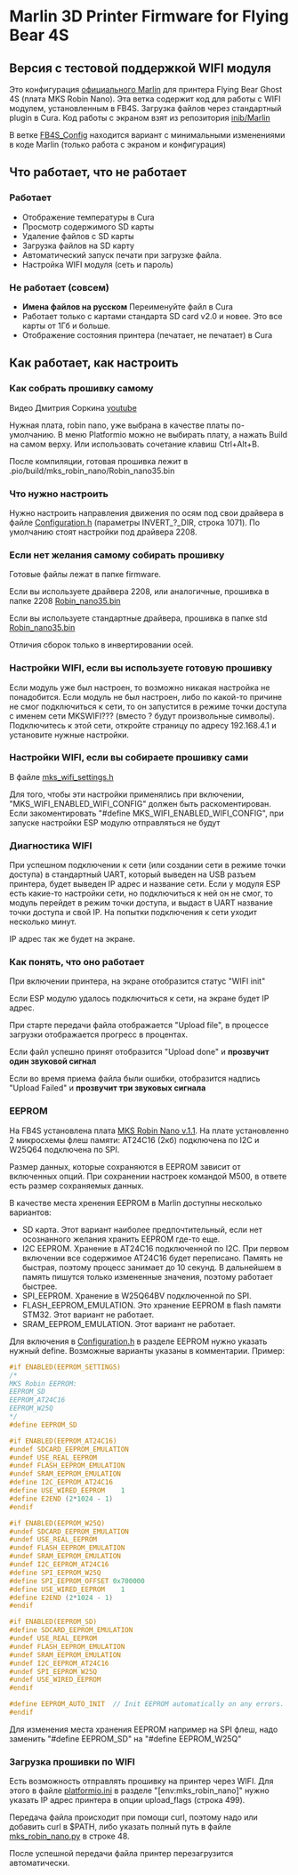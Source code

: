 # Marlin 3D Printer Firmware for Flying Bear 4S

## Версия с тестовой поддержкой WIFI модуля

Это конфигурация [официального Marlin](https://github.com/MarlinFirmware/Marlin) для принтера Flying Bear Ghost 4S (плата MKS Robin Nano).
Эта ветка содержит код для работы с WIFI модулем, установленным в FB4S. Загрузка файлов через стандартный plugin в Cura.
Код работы с экраном взят из репозитория [inib/Marlin](https://github.com/inib/Marlin)

В ветке [FB4S_Config](https://github.com/Sergey1560/Marlin_FB4S/tree/FB4S_Config) находится вариант с минимальными изменениями в коде Marlin (только работа с экраном и конфигурация)

## Что работает, что не работает

### Работает

* Отображение температуры в Cura
* Просмотр содержимого SD карты
* Удаление файлов с SD карты
* Загрузка файлов на SD карту
* Автоматический запуск печати при загрузке файла.
* Настройка WIFI модуля (сеть и пароль)

### Не работает (совсем)

* **Имена файлов на русском** Переименуйте файл в Cura
* Работает только с картами стандарта SD card v2.0 и новее. Это все карты от 1Гб и больше.
* Отображение состояния принтера (печатает, не печатает) в Cura

## Как работает, как настроить

### Как собрать прошивку самому

Видео Дмитрия Соркина [youtube](https://www.youtube.com/watch?v=HirIZk0rWOQ)

Нужная плата, robin nano, уже выбрана в качестве платы по-умолчанию. В меню Platformio можно не выбирать плату, а нажать Build на самом верху. Или использовать сочетание клавиш Ctrl+Alt+B.

После компиляции, готовая прошивка лежит в .pio/build/mks_robin_nano/Robin_nano35.bin

### Что нужно настроить

Нужно настроить направления движения по осям под свои драйвера в файле [Configuration.h](./Marlin/Configuration.h) (параметры INVERT_?_DIR, строка 1071). По умолчанию стоят настройки под драйвера 2208.

### Если нет желания самому собирать прошивку

Готовые файлы лежат в папке firmware.

Если вы используете драйвера 2208, или аналогичные, прошивка в папке 2208 [Robin_nano35.bin](./firmware/2208/Robin_nano35.bin)

Если вы используете стандартные драйвера, прошивка в папке std [Robin_nano35.bin](./firmware/std/Robin_nano35.bin)

Отличия сборок только в инвертировании осей.

### Настройки WIFI, если вы используете готовую прошивку

Если модуль уже был настроен, то возможно никакая настройка не понадобится. Если модуль не был настроен, либо по какой-то причине не смог подключиться к сети, то он запустится в режиме точки доступа с именем сети MKSWIFI??? (вместо ? будут произвольные символы). Подключитесь к этой сети, откройте страницу по адресу 192.168.4.1 и установите нужные настройки.

### Настройки WIFI, если вы собираете прошивку сами

В файле [mks_wifi_settings.h](./Marlin/src/module/mks_wifi/mks_wifi_settings.h)

Для того, чтобы эти настройки применялись при включении, "MKS_WIFI_ENABLED_WIFI_CONFIG" должен быть раскоментирован. Если закоментировать "#define MKS_WIFI_ENABLED_WIFI_CONFIG", при запуске настройки ESP модулю отправляться не будут

### Диагностика WIFI

При успешном подключении к сети (или создании сети в режиме точки доступа) в стандартный UART, который выведен на USB разъем принтера, будет выведен IP адрес и название сети. Если у модуля ESP есть какие-то настройки сети, но подключиться к ней он не смог, то модуль перейдет в режим точки доступа, и выдаст в UART название точки доступа и свой IP. На попытки подключения к сети уходит несколько минут.

IP адрес так же будет на экране.

### Как понять, что оно работает

При включении принтера, на экране отобразится статус "WIFI init"

Если ESP модулю удалось подключиться к сети, на экране будет IP адрес.

При старте передачи файла отображается "Upload file", в процессе загрузки отображается прогресс в процентах.

Если файл успешно принят отобразится "Upload done" и **прозвучит один звуковой сигнал**

Если во время приема файла были ошибки, отобразится надпись "Upload Failed" и **прозвучит три звуковых сигнала**

### EEPROM

На FB4S установлена плата [MKS Robin Nano v.1.1](https://fbghost.info/bin/view/Main/%D0%AD%D0%BB%D0%B5%D0%BA%D1%82%D1%80%D0%B8%D0%BA%D0%B0%20%2F%20%D0%AD%D0%BB%D0%B5%D0%BA%D1%82%D1%80%D0%BE%D0%BD%D0%B8%D0%BA%D0%B0/%D0%A3%D0%BF%D1%80%D0%B0%D0%B2%D0%BB%D1%8F%D1%8E%D1%89%D0%B0%D1%8F%20%D0%BF%D0%BB%D0%B0%D1%82%D0%B0/MKS%20Robin%20Nano%20V1.1/). На плате установленно 2 микросхемы флеш памяти: AT24C16 (2кб) подключена по I2C и W25Q64 подключена по SPI.

Размер данных, которые сохраняются в EEPROM зависит от включенных опций. При сохранении настроек командой M500, в ответе есть размер сохраняемых данных.

В качестве места хренения EEPROM в Marlin доступны несколько вариантов:

* SD карта. Этот вариант наиболее предпочтительный, если нет осознанного желания хранить EEPROM где-то еще.
* I2C EEPROM. Хранение в AT24C16 подключенной по I2C. При первом включении все содержимое AT24C16 будет переписано. Память не быстрая, поэтому процесс занимает до 10 секунд. В дальнейшем в память пишутся только измененные значения, поэтому работает быстрее.
* SPI_EEPROM. Хранение в W25Q64BV подключенной по SPI.
* FLASH_EEPROM_EMULATION. Это хранение EEPROM в flash памяти STM32. Этот вариант не работает.
* SRAM_EEPROM_EMULATION.  Этот вариант не работает.

Для включения в [Configuration.h](./Marlin/Configuration.h) в разделе EEPROM нужно указать нужный define. Возможные варианты указаны в комментарии. Пример:

```C
#if ENABLED(EEPROM_SETTINGS)
/*
MKS Robin EEPROM:
EEPROM_SD
EEPROM_AT24C16
EEPROM_W25Q
*/
#define EEPROM_SD

#if ENABLED(EEPROM_AT24C16)
#undef SDCARD_EEPROM_EMULATION
#undef USE_REAL_EEPROM
#undef FLASH_EEPROM_EMULATION
#undef SRAM_EEPROM_EMULATION
#define I2C_EEPROM_AT24C16
#define USE_WIRED_EEPROM    1
#define E2END (2*1024 - 1)
#endif

#if ENABLED(EEPROM_W25Q)
#undef SDCARD_EEPROM_EMULATION
#undef USE_REAL_EEPROM
#undef FLASH_EEPROM_EMULATION
#undef SRAM_EEPROM_EMULATION
#undef I2C_EEPROM_AT24C16
#define SPI_EEPROM_W25Q
#define SPI_EEPROM_OFFSET 0x700000
#define USE_WIRED_EEPROM    1
#define E2END (2*1024 - 1)
#endif

#if ENABLED(EEPROM_SD)
#define SDCARD_EEPROM_EMULATION
#undef USE_REAL_EEPROM
#undef FLASH_EEPROM_EMULATION
#undef SRAM_EEPROM_EMULATION
#undef I2C_EEPROM_AT24C16
#undef SPI_EEPROM_W25Q
#undef USE_WIRED_EEPROM 
#endif

#define EEPROM_AUTO_INIT  // Init EEPROM automatically on any errors.
#endif
```

Для изменения места хранения EEPROM например на SPI флеш, надо заменить "#define EEPROM_SD" на "#define EEPROM_W25Q"

### Загрузка прошивки по WIFI

Есть возможность отправлять прошивку на принтер через WIFI. Для этого в файле [platformio.ini](./platformio.ini) в разделе "[env:mks_robin_nano]" нужно указать IP адрес принтера в опции upload_flags (строка 499).

Передача файла происходит при помощи curl, поэтому надо или добавить curl в $PATH, либо указать полный путь в файле [mks_robin_nano.py](./buildroot/share/PlatformIO/scripts/mks_robin_nano.py) в строке 48.

После успешной передачи файла принтер перезагрузится автоматически.
